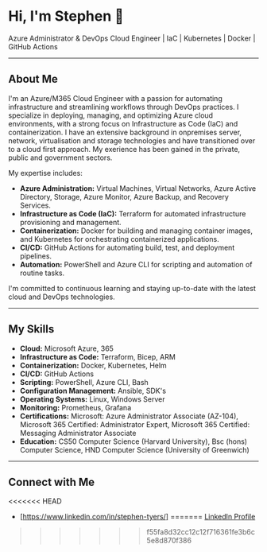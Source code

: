 # Hi, I'm Stephen 👋

Azure Administrator & DevOps Cloud Engineer | IaC | Kubernetes | Docker | GitHub Actions

---

## About Me

I'm an Azure/M365 Cloud Engineer with a passion for automating infrastructure and streamlining workflows through DevOps practices. I specialize in deploying, managing, and optimizing Azure cloud environments, with a strong focus on Infrastructure as Code (IaC) and containerization. I have an extensive background in onpremises server, network, virtualisation and storage technologies and have transitioned over to a cloud first approach. My exerience has been gained in the private, public and government sectors. 

My expertise includes:

* **Azure Administration:** Virtual Machines, Virtual Networks, Azure Active Directory, Storage, Azure Monitor, Azure Backup, and Recovery Services.
* **Infrastructure as Code (IaC):** Terraform for automated infrastructure provisioning and management.
* **Containerization:** Docker for building and managing container images, and Kubernetes for orchestrating containerized applications.
* **CI/CD:** GitHub Actions for automating build, test, and deployment pipelines.
* **Automation:** PowerShell and Azure CLI for scripting and automation of routine tasks.

I'm committed to continuous learning and staying up-to-date with the latest cloud and DevOps technologies.

---


## My Skills

* **Cloud:** Microsoft Azure, 365
* **Infrastructure as Code:** Terraform, Bicep, ARM
* **Containerization:** Docker, Kubernetes, Helm
* **CI/CD:** GitHub Actions
* **Scripting:** PowerShell, Azure CLI, Bash
* **Configuration Management:** Ansible, SDK's
* **Operating Systems:** Linux, Windows Server
* **Monitoring:** Prometheus, Grafana
* **Certifications:** Microsoft: Azure Administrator Associate (AZ-104), Microsoft 365 Certified: Administrator Expert, Microsoft 365 Certified: Messaging Administrator Associate
* **Education:** CS50 Computer Science (Harvard University), Bsc (hons) Computer Science, HND Computer Science (University of Greenwich)

---

## Connect with Me

<<<<<<< HEAD
* [https://www.linkedin.com/in/stephen-tyers/]
=======
[LinkedIn Profile](https://www.linkedin.com/in/stephen-tyers/)
>>>>>>> f55fa8d32cc12c12f716361fe3b6c5e8d870f386


